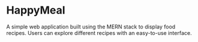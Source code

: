 # HappyMeal
A simple web application built using the MERN stack to display food recipes. Users can explore different recipes with an easy-to-use interface.
